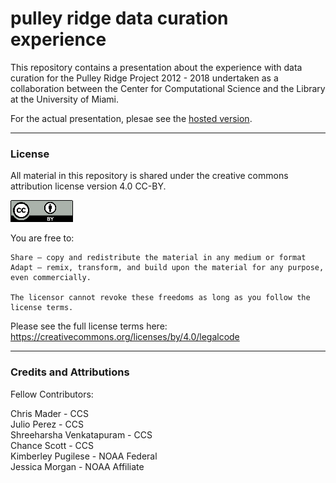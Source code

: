 # pulley ridge data curation experience

This repository contains a presentation about the experience with data curation for the Pulley Ridge Project 2012 - 2018 undertaken as a collaboration between the Center for Computational Science and the Library at the University of Miami.

For the actual presentation, plesae see the [hosted version](https://tibbben.github.io/2018_PulleyRidgeDataCuration).

---

### License

All material in this repository is shared under the creative commons attribution license version 4.0 CC-BY. 

![CC-BY 4.0](/common/assets/img/cc-by4.png)

You are free to:

    Share — copy and redistribute the material in any medium or format
    Adapt — remix, transform, and build upon the material for any purpose, even commercially.

    The licensor cannot revoke these freedoms as long as you follow the license terms.

Please see the full license terms here: https://creativecommons.org/licenses/by/4.0/legalcode

---

### Credits and Attributions

Fellow Contributors:

Chris Mader - CCS  
Julio Perez - CCS  
Shreeharsha Venkatapuram - CCS  
Chance Scott - CCS  
Kimberley Pugilese - NOAA Federal  
Jessica Morgan - NOAA Affiliate